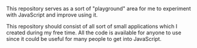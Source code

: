 This repository serves as a sort of "playground" area for me to experiment with JavaScript and improve using it.

This repository should consist of all sort of small applications which I created during my free time. All the code is available for anyone to use since it could be
useful for many people to get into JavaScript.
